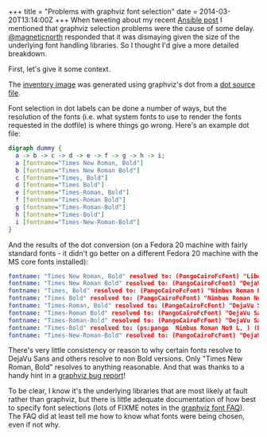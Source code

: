 +++
title = "Problems with graphviz font selection"
date = 2014-03-20T13:14:00Z
+++
When tweeting about my recent [Ansible post](/2014/03/17/ansible-layered-configuration-for-aws.html)
I mentioned that graphviz selection problems were the cause of some delay. [@magneticnorth](https://twitter.com/magneticnorth)
responded that it was dismaying given the size of the underlying font handling libraries. So I thought I'd give a more detailed
breakdown.

First, let's give it some context.

The [inventory image](/images/inventory.png) was generated using graphviz's dot from 
a [dot source file](https://github.com/willthames/willthames.github.io/blob/master/dot/inventory.dot).

Font selection in dot labels can be done a number of ways, but the resolution of the fonts (i.e. 
what system fonts to use to render the fonts requested in the dotfile) is where things go wrong. 
Here's an example dot file:
```dot
digraph dummy { 
  a -> b -> c -> d -> e -> f -> g -> h -> i;
  a [fontname="Times New Roman, Bold"]
  b [fontname="Times New Roman Bold"]
  c [fontname="Times, Bold"]
  d [fontname="Times Bold"]
  e [fontname="Times-Roman, Bold"]
  f [fontname="Times-Roman Bold"]
  g [fontname="Times-Roman-Bold"]
  h [fontname="Times-Bold"]
  i [fontname="Times-New-Roman-Bold"]
}
```

And the results of the dot conversion (on a Fedora 20 machine with fairly standard fonts - it didn't
go better on a different Fedora 20 machine with the MS core fonts installed):
```yaml
fontname: "Times New Roman, Bold" resolved to: (PangoCairoFcFont) "Liberation Serif, Bold" /usr/share/fonts/liberation/LiberationSerif-Bold.ttf
fontname: "Times New Roman Bold" resolved to: (PangoCairoFcFont) "DejaVu Sans, Bold" /usr/share/fonts/dejavu/DejaVuSans-Bold.ttf
fontname: "Times, Bold" resolved to: (PangoCairoFcFont) "Nimbus Roman No9 L, Medium" /usr/share/fonts/default/Type1/n021004l.pfb
fontname: "Times Bold" resolved to: (PangoCairoFcFont) "Nimbus Roman No9 L, Medium" /usr/share/fonts/default/Type1/n021004l.pfb
fontname: "Times-Roman, Bold" resolved to: (PangoCairoFcFont) "DejaVu Sans, Bold" /usr/share/fonts/dejavu/DejaVuSans-Bold.ttf
fontname: "Times-Roman Bold" resolved to: (PangoCairoFcFont) "DejaVu Sans, Bold" /usr/share/fonts/dejavu/DejaVuSans-Bold.ttf
fontname: "Times-Roman-Bold" resolved to: (PangoCairoFcFont) "DejaVu Sans, Book" /usr/share/fonts/dejavu/DejaVuSans.ttf
fontname: "Times-Bold" resolved to: (ps:pango  Nimbus Roman No9 L, ) (PangoCairoFcFont) "Nimbus Roman No9 L, Regular" /usr/share/fonts/default/Type1/n021003l.pfb
fontname: "Times-New-Roman-Bold" resolved to: (PangoCairoFcFont) "DejaVu Sans, Book" /usr/share/fonts/dejavu/DejaVuSans.ttf
```

There's very little consistency or reason to why certain fonts resolve to DejaVu Sans and others resolve to non Bold versions.
Only "Times New Roman, Bold" resolves to anything reasonable. And that was thanks to a handy hint in a 
[graphviz bug report](http://www.graphviz.org/bugs/b1304.html)!

To be clear, I know it's the underlying libraries that are most likely at fault rather than graphviz, but there is little
adequate documentation of how best to specify font selections (lots of FIXME notes in the [graphviz font FAQ](http://www.graphviz.org/doc/fontfaq.txt)). 
The FAQ did at least tell me how to know what fonts were being chosen, even if not why. 


